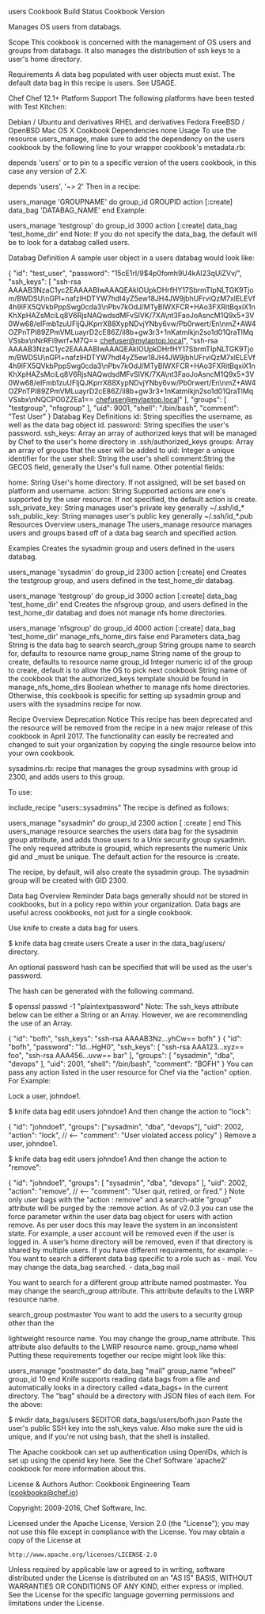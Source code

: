 users Cookbook
Build Status Cookbook Version

Manages OS users from databags.

Scope
This cookbook is concerned with the management of OS users and groups from databags. It also manages the distribution of ssh keys to a user's home directory.

Requirements
A data bag populated with user objects must exist. The default data bag in this recipe is users. See USAGE.

Chef
Chef 12.1+
Platform Support
The following platforms have been tested with Test Kitchen:

Debian / Ubuntu and derivatives
RHEL and derivatives
Fedora
FreeBSD / OpenBSD
Mac OS X
Cookbook Dependencies
none
Usage
To use the resource users_manage, make sure to add the dependency on the users cookbook by the following line to your wrapper cookbook's metadata.rb:

depends 'users'
or to pin to a specific version of the users cookbook, in this case any version of 2.X:

depends 'users', '~> 2'
Then in a recipe:

users_manage 'GROUPNAME' do
  group_id GROUPID
  action [:create]
  data_bag 'DATABAG_NAME'
end
Example:

users_manage 'testgroup' do
  group_id 3000
  action [:create]
  data_bag 'test_home_dir'
end
Note: If you do not specify the data_bag, the default will be to look for a databag called users.

Databag Definition
A sample user object in a users databag would look like:

{
  "id": "test_user",
  "password": "$1$5cE1rI/9$4p0fomh9U4kAI23qUlZVv/",
  "ssh_keys": [
    "ssh-rsa AAAAB3NzaC1yc2EAAAABIwAAAQEAklOUpkDHrfHY17SbrmTIpNLTGK9Tjom/BWDSU\nGPl+nafzlHDTYW7hdI4yZ5ew18JH4JW9jbhUFrviQzM7xlELEVf4h9lFX5QVkbPppSwg0cda3\nPbv7kOdJ/MTyBlWXFCR+HAo3FXRitBqxiX1nKhXpHAZsMciLq8V6RjsNAQwdsdMFvSlVK/7XA\nt3FaoJoAsncM1Q9x5+3V0Ww68/eIFmb1zuUFljQJKprrX88XypNDvjYNby6vw/Pb0rwert/En\nmZ+AW4OZPnTPI89ZPmVMLuayrD2cE86Z/il8b+gw3r3+1nKatmIkjn2so1d01QraTlMqVSsbx\nNrRFi9wrf+M7Q== chefuser@mylaptop.local",
    "ssh-rsa AAAAB3NzaC1yc2EAAAABIwAAAQEAklOUpkDHrfHY17SbrmTIpNLTGK9Tjom/BWDSU\nGPl+nafzlHDTYW7hdI4yZ5ew18JH4JW9jbhUFrviQzM7xlELEVf4h9lFX5QVkbPppSwg0cda3\nPbv7kOdJ/MTyBlWXFCR+HAo3FXRitBqxiX1nKhXpHAZsMciLq8V6RjsNAQwdsdMFvSlVK/7XA\nt3FaoJoAsncM1Q9x5+3V0Ww68/eIFmb1zuUFljQJKprrX88XypNDvjYNby6vw/Pb0rwert/En\nmZ+AW4OZPnTPI89ZPmVMLuayrD2cE86Z/il8b+gw3r3+1nKatmIkjn2so1d01QraTlMqVSsbx\nNQCPO0ZZEa1== chefuser@mylaptop.local"
  ],
  "groups": [ "testgroup", "nfsgroup" ],
  "uid": 9001,
  "shell": "\/bin\/bash",
  "comment": "Test User"
}
Databag Key Definitions
id: String specifies the username, as well as the data bag object id.
password: String specifies the user's password.
ssh_keys: Array an array of authorized keys that will be managed by Chef to the user's home directory in .ssh/authorized_keys
groups: Array an array of groups that the user will be added to
uid: Integer a unique identifier for the user
shell: String the user's shell
comment:String the GECOS field, generally the User's full name.
Other potential fields:

home: String User's home directory. If not assigned, will be set based on platform and username.
action: String Supported actions are one's supported by the user resource. If not specified, the default action is create.
ssh_private_key: String manages user's private key generally ~/.ssh/id_*
ssh_public_key: String manages user's public key generally ~/.ssh/id_*.pub
Resources Overview
users_manage
The users_manage resource manages users and groups based off of a data bag search and specified action.

Examples
Creates the sysadmin group and users defined in the users databag.

users_manage 'sysadmin' do
  group_id 2300
  action [:create]
end
Creates the testgroup group, and users defined in the test_home_dir databag.

users_manage 'testgroup' do
  group_id 3000
  action [:create]
  data_bag 'test_home_dir'
end
Creates the nfsgroup group, and users defined in the test_home_dir databag and does not manage nfs home directories.

users_manage 'nfsgroup' do
  group_id 4000
  action [:create]
  data_bag 'test_home_dir'
  manage_nfs_home_dirs false
end
Parameters
data_bag String is the data bag to search
search_group String groups name to search for, defaults to resource name
group_name String name of the group to create, defaults to resource name
group_id Integer numeric id of the group to create, default is to allow the OS to pick next
cookbook String name of the cookbook that the authorized_keys template should be found in
manage_nfs_home_dirs Boolean whether to manage nfs home directories.
Otherwise, this cookbook is specific for setting up sysadmin group and users with the sysadmins recipe for now.

Recipe Overview
Deprecation Notice
This recipe has been deprecated and the resource will be removed from the recipe in a new major release of this cookbook in April 2017. The functionality can easily be recreated and changed to suit your organization by copying the single resource below into your own cookbook.

sysadmins.rb: recipe that manages the group sysadmins with group id 2300, and adds users to this group.

To use:

include_recipe "users::sysadmins"
The recipe is defined as follows:

users_manage "sysadmin" do
  group_id 2300
  action [ :create ]
end
This users_manage resource searches the users data bag for the sysadmin group attribute, and adds those users to a Unix security group sysadmin. The only required attribute is groupid, which represents the numeric Unix gid and _must be unique. The default action for the resource is :create.

The recipe, by default, will also create the sysadmin group. The sysadmin group will be created with GID 2300.

Data bag Overview
Reminder Data bags generally should not be stored in cookbooks, but in a policy repo within your organization. Data bags are useful across cookbooks, not just for a single cookbook.

Use knife to create a data bag for users.

$ knife data bag create users
Create a user in the data_bag/users/ directory.

An optional password hash can be specified that will be used as the user's password.

The hash can be generated with the following command.

$ openssl passwd -1 "plaintextpassword"
Note: The ssh_keys attribute below can be either a String or an Array. However, we are recommending the use of an Array.

{
  "id": "bofh",
  "ssh_keys": "ssh-rsa AAAAB3Nz...yhCw== bofh"
}
{
  "id": "bofh",
  "password": "$1$d...HgH0",
  "ssh_keys": [
    "ssh-rsa AAA123...xyz== foo",
    "ssh-rsa AAA456...uvw== bar"
  ],
  "groups": [ "sysadmin", "dba", "devops" ],
  "uid": 2001,
  "shell": "\/bin\/bash",
  "comment": "BOFH"
}
You can pass any action listed in the user resource for Chef via the "action" option. For Example:

Lock a user, johndoe1.

$ knife data bag edit users johndoe1
And then change the action to "lock":

{
  "id": "johndoe1",
  "groups": ["sysadmin", "dba", "devops"],
  "uid": 2002,
  "action": "lock", // <--
  "comment": "User violated access policy"
}
Remove a user, johndoe1.

$ knife data bag edit users johndoe1
And then change the action to "remove":

{
  "id": "johndoe1",
  "groups": [ "sysadmin", "dba", "devops" ],
  "uid": 2002,
  "action": "remove", // <--
  "comment": "User quit, retired, or fired."
}
Note only user bags with the "action : remove" and a search-able "group" attribute will be purged by the :remove action.
As of v2.0.3 you can use the force parameter within the user data bag object for users with action remove. As per user docs this may leave the system in an inconsistent state. For example, a user account will be removed even if the user is logged in. A user’s home directory will be removed, even if that directory is shared by multiple users.
If you have different requirements, for example: - You want to search a different data bag specific to a role such as - mail. You may change the data_bag searched. - data_bag mail

You want to search for a different group attribute named
postmaster. You may change the search_group attribute. This
attribute defaults to the LWRP resource name.

search_group postmaster
You want to add the users to a security group other than the

lightweight resource name. You may change the group_name attribute.
This attribute also defaults to the LWRP resource name.
group_name wheel
Putting these requirements together our recipe might look like this:

users_manage "postmaster" do
  data_bag "mail"
  group_name "wheel"
  group_id 10
end
Knife supports reading data bags from a file and automatically looks in a directory called +data_bags+ in the current directory. The "bag" should be a directory with JSON files of each item. For the above:

$ mkdir data_bags/users
$EDITOR data_bags/users/bofh.json
Paste the user's public SSH key into the ssh_keys value. Also make sure the uid is unique, and if you're not using bash, that the shell is installed.

The Apache cookbook can set up authentication using OpenIDs, which is set up using the openid key here. See the Chef Software 'apache2' cookbook for more information about this.

License & Authors
Author: Cookbook Engineering Team (cookbooks@chef.io)

Copyright: 2009-2016, Chef Software, Inc.

Licensed under the Apache License, Version 2.0 (the "License");
you may not use this file except in compliance with the License.
You may obtain a copy of the License at

    http://www.apache.org/licenses/LICENSE-2.0

Unless required by applicable law or agreed to in writing, software
distributed under the License is distributed on an "AS IS" BASIS,
WITHOUT WARRANTIES OR CONDITIONS OF ANY KIND, either express or implied.
See the License for the specific language governing permissions and
limitations under the License.
